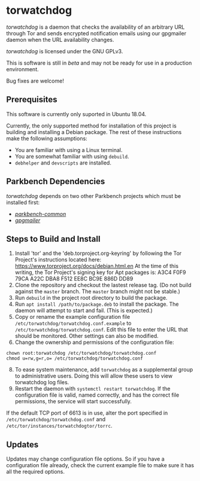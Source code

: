 # torwatchdog

_torwatchdog_ is a daemon that checks the availability of an arbitrary URL through Tor and
sends encrypted notification emails using our gpgmailer daemon when the URL availability
changes.

_torwatchdog_ is licensed under the GNU GPLv3.

This is software is still in _beta_ and may not be ready for use in a production environment.

Bug fixes are welcome!

## Prerequisites
This software is currently only suported in Ubuntu 18.04.

Currently, the only supported method for installation of this project is building and
installing a Debian package. The rest of these instructions make the following assumptions:

*   You are familiar with using a Linux terminal.
*   You are somewhat familiar with using `debuild`.
*   `debhelper` and `devscripts` are installed.

## Parkbench Dependencies

_torwatchdog_ depends on two other Parkbench projects which must be installed first:

*  [_parkbench-common_](https://github.com/park-bench/parkbench-common)
*  [_gpgmailer_](https://github.com/park-bench/gpgmailer)

## Steps to Build and Install

1.  Install 'tor' and the 'deb.torproject.org-keyring' by following the Tor Project's
    instructions located here: https://www.torproject.org/docs/debian.html.en At the time of
    this writing, the Tor Project's signing key for Apt packages is:
    A3C4 F0F9 79CA A22C DBA8  F512 EE8C BC9E 886D DD89
2.  Clone the repository and checkout the lastest release tag. (Do not build against the
    `master` branch. The `master` branch might not be stable.)
3.  Run `debuild` in the project root directory to build the package.
5.  Run `apt install /path/to/package.deb` to install the package. The daemon will attempt to
    start and fail. (This is expected.)
6.  Copy or rename the example configuration file
    `/etc/torwatchdog/torwatchdog.conf.example` to `/etc/torwatchdog/torwatchdog.conf`. Edit
    this file to enter the URL that should be monitored. Other settings can also be modified.
7.  Change the ownership and permissions of the configuration file:
```
chown root:torwatchdog /etc/torwatchdog/torwatchdog.conf
chmod u=rw,g=r,o= /etc/torwatchdog/torwatchdog.conf
```
8.  To ease system maintenance, add `torwatchdog` as a supplemental group to administrative
    users. Doing this will allow these users to view torwatchdog log files.
9.  Restart the daemon with `systemctl restart torwatchdog`. If the configuration file is
    valid, named correctly, and has the correct file permissions, the service will start
    successfully.

If the default TCP port of 6613 is in use, alter the port specified in
`/etc/torwatchdog/torwatchdog.conf` and `/etc/tor/instances/torwatchdogtor/torrc`.

## Updates

Updates may change configuration file options. So if you have a configuration file already,
check the current example file to make sure it has all the required options.
